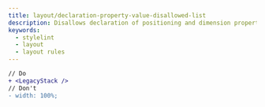 ```yaml
---
title: layout/declaration-property-value-disallowed-list
description: Disallows declaration of positioning and dimension property values with Polaris tokens.
keywords:
  - stylelint
  - layout
  - layout rules
---
```


```diff
// Do
+ <LegacyStack />
// Don't
- width: 100%;
```
